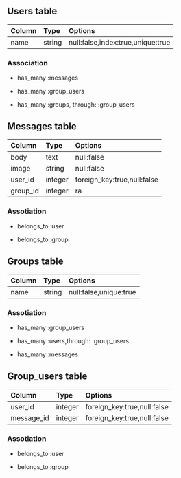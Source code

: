 ## Users table

|Column  |Type   |Options                          |
|:-------|:----- |:--------------------------------|
|name    |string |null:false,index:true,unique:true|

### Association

- has_many :messages

- has_many :group_users

- has_many :groups, through: :group_users


## Messages table

|Column  |Type   |Options                        |
|:-------|:----- |:------------------------------|
|body    |text   |null:false                     |
|image   |string |null:false                     |
|user_id |integer|foreign_key:true,null:false    |
|group_id|integer|ra    |

### Assotiation

- belongs_to :user

- belongs_to :group


## Groups table

|Column     |Type   |Options                        |
|:----------|:----- |:------------------------------|
|name       |string |null:false,unique:true         |


### Assotiation

- has_many :group_users

- has_many :users,through: :group_users

- has_many :messages


## Group_users table


|Column    |Type   |Options                        |
|:---------|:----- |:------------------------------|
|user_id   |integer|foreign_key:true,null:false    |
|message_id|integer|foreign_key:true,null:false    |

### Assotiation

- belongs_to :user

- belongs_to :group

